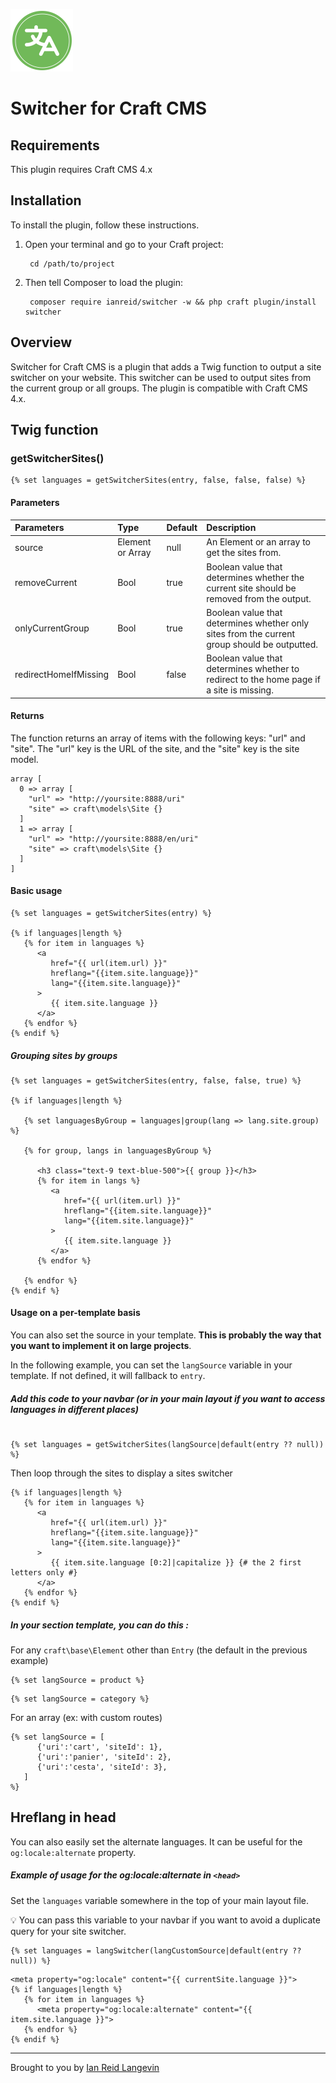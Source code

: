 <p><img src="./src/icon.svg" width="100" height="100" alt="AWS Image Handler URLs icon"></p>

<h1>Switcher for Craft CMS</h1>


## Requirements

This plugin requires Craft CMS 4.x


## Installation

To install the plugin, follow these instructions.

1. Open your terminal and go to your Craft project:

        cd /path/to/project

2. Then tell Composer to load the plugin:

        composer require ianreid/switcher -w && php craft plugin/install switcher


## Overview

Switcher for Craft CMS is a plugin that adds a Twig function to output a site switcher on your website. This switcher can be used to output sites from the current group or all groups. The plugin is compatible with Craft CMS 4.x.



## Twig function

### getSwitcherSites()

```
{% set languages = getSwitcherSites(entry, false, false, false) %}
```

#### Parameters

| Parameters    | Type | Default | Description |
| :-------- | :------- | :------- | :------- |
| source  | Element or Array  | null | An Element or an array to get the sites from. |
| removeCurrent | Bool     | true | Boolean value that determines whether the current site should be removed from the output. |
| onlyCurrentGroup    | Bool    | true | Boolean value that determines whether only sites from the current group should be outputted. |
| redirectHomeIfMissing    | Bool    | false | Boolean value that determines whether to redirect to the home page if a site is missing. |

#### Returns

The function returns an array of items with the following keys: "url" and "site". The "url" key is the URL of the site, and the "site" key is the site model.

```
array [
  0 => array [
    "url" => "http://yoursite:8888/uri"
    "site" => craft\models\Site {}
  ]
  1 => array [
    "url" => "http://yoursite:8888/en/uri"
    "site" => craft\models\Site {}
  ]
]
```

#### Basic usage


```
{% set languages = getSwitcherSites(entry) %}

{% if languages|length %}
   {% for item in languages %}
      <a 
         href="{{ url(item.url) }}" 
         hreflang="{{item.site.language}}" 
         lang="{{item.site.language}}" 
      >
         {{ item.site.language }}
      </a>
   {% endfor %}
{% endif %}
```

##### Grouping sites by groups

```
{% set languages = getSwitcherSites(entry, false, false, true) %}

{% if languages|length %}

   {% set languagesByGroup = languages|group(lang => lang.site.group) %}

   {% for group, langs in languagesByGroup %}

      <h3 class="text-9 text-blue-500">{{ group }}</h3>
      {% for item in langs %}
         <a 
            href="{{ url(item.url) }}" 
            hreflang="{{item.site.language}}" 
            lang="{{item.site.language}}" 
         >
            {{ item.site.language }}
         </a>
      {% endfor %}

   {% endfor %}
{% endif %}
```


#### Usage on a per-template basis

You can also set the source in your template. __This is probably the way that you want to implement it on large projects__.

In the following example, you can set the `langSource` variable in your template. If not defined, it will fallback to `entry`.

##### Add this code to your navbar (or in your main layout if you want to access languages in different places)

```

{% set languages = getSwitcherSites(langSource|default(entry ?? null)) %}
```

Then loop through the sites to display a sites switcher

```
{% if languages|length %}
   {% for item in languages %}
      <a 
         href="{{ url(item.url) }}" 
         hreflang="{{item.site.language}}" 
         lang="{{item.site.language}}" 
      >
         {{ item.site.language [0:2]|capitalize }} {# the 2 first letters only #}
      </a>
   {% endfor %}
{% endif %}
```

##### In your section template, you can do this :

For any `craft\base\Element` other than `Entry` (the default in the previous example)

```
{% set langSource = product %}
```

```
{% set langSource = category %}
```


For an array (ex: with custom routes)

```
{% set langSource = [ 
      {'uri':'cart', 'siteId': 1},
      {'uri':'panier', 'siteId': 2}, 
      {'uri':'cesta', 'siteId': 3},
   ]
%}
```


## Hreflang in head

You can also easily set the alternate languages. It can be useful for the `og:locale:alternate` property.

##### Example of usage for the og:locale:alternate in `<head>`

Set the `languages` variable somewhere in the top of your main layout file. 

:bulb: You can pass this variable to your navbar if you want to avoid a duplicate query for your site switcher.

```
{% set languages = langSwitcher(langCustomSource|default(entry ?? null)) %}
```

```
<meta property="og:locale" content="{{ currentSite.language }}">
{% if languages|length %}
   {% for item in languages %}
      <meta property="og:locale:alternate" content="{{ item.site.language }}">
   {% endfor %}
{% endif %}

```

---


Brought to you by [Ian Reid Langevin](https://www.reidlangevin.com)
